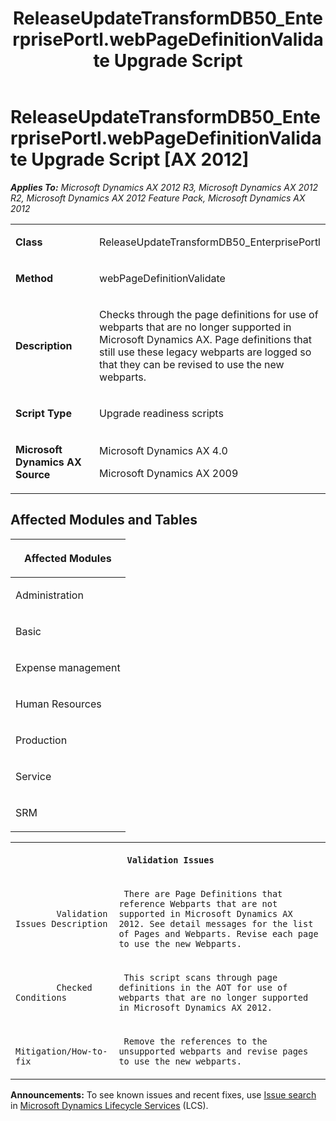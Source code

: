 ﻿---
title: ReleaseUpdateTransformDB50_EnterprisePortl.webPageDefinitionValidate Upgrade Script
TOCTitle: ReleaseUpdateTransformDB50_EnterprisePortl.webPageDefinitionValidate Upgrade Script
ms:assetid: c039c0be-ba76-14a6-f60f-5e095dabb2a3
ms:mtpsurl: https://msdn.microsoft.com/en-us/library/JJ686759(v=AX.60)
ms:contentKeyID: 49710957
ms.date: 05/18/2015
mtps_version: v=AX.60
---

# ReleaseUpdateTransformDB50\_EnterprisePortl.webPageDefinitionValidate Upgrade Script [AX 2012]


_**Applies To:** Microsoft Dynamics AX 2012 R3, Microsoft Dynamics AX 2012 R2, Microsoft Dynamics AX 2012 Feature Pack, Microsoft Dynamics AX 2012_

<table>
<colgroup>
<col style="width: 50%" />
<col style="width: 50%" />
</colgroup>
<tbody>
<tr class="odd">
<td><p><strong>Class</strong></p></td>
<td><p>ReleaseUpdateTransformDB50_EnterprisePortl</p></td>
</tr>
<tr class="even">
<td><p><strong>Method</strong></p></td>
<td><p>webPageDefinitionValidate</p></td>
</tr>
<tr class="odd">
<td><p><strong>Description</strong></p></td>
<td><p>Checks through the page definitions for use of webparts that are no longer supported in Microsoft Dynamics AX. Page definitions that still use these legacy webparts are logged so that they can be revised to use the new webparts.</p></td>
</tr>
<tr class="even">
<td><p><strong>Script Type</strong></p></td>
<td><p>Upgrade readiness scripts</p></td>
</tr>
<tr class="odd">
<td><p><strong>Microsoft Dynamics AX Source</strong></p></td>
<td><p>Microsoft Dynamics AX 4.0</p>
<p>Microsoft Dynamics AX 2009</p></td>
</tr>
</tbody>
</table>


## Affected Modules and Tables

<table>
<colgroup>
<col style="width: 100%" />
</colgroup>
<thead>
<tr class="header">
<th><p>Affected Modules</p></th>
</tr>
</thead>
<tbody>
<tr class="odd">
<td><p>Administration</p></td>
</tr>
<tr class="even">
<td><p>Basic</p></td>
</tr>
<tr class="odd">
<td><p>Expense management</p></td>
</tr>
<tr class="even">
<td><p>Human Resources</p></td>
</tr>
<tr class="odd">
<td><p>Production</p></td>
</tr>
<tr class="even">
<td><p>Service</p></td>
</tr>
<tr class="odd">
<td><p>SRM</p></td>
</tr>
</tbody>
</table>


<table xmlns="http://www.w3.org/1999/xhtml">
              <tr><th colspan="2">
		
   <p>
   
	 Validation Issues
  </p>
  </th></tr>
              <tr><td>
		
   <p>
   
	 
            Validation Issues Description
          
  </p>
  </td><td>
		
   <p>
   
	 There are Page Definitions that reference Webparts that are not supported in Microsoft Dynamics AX 2012. See detail messages for the list of Pages and Webparts. Revise each page to use the new Webparts.
  </p>
  </td></tr>
              <tr><td>
		
   <p>
   
	 
            Checked Conditions
          
  </p>
  </td><td>
		
   <p>
   
	 This script scans through page definitions in the AOT for use of webparts that are no longer supported in Microsoft Dynamics AX 2012.
  </p>
  </td></tr>
              <tr><td>
		
   <p>
   
	 
            Mitigation/How-to-fix
          
  </p>
  </td><td>
		
   <p>
   
	 Remove the references to the unsupported webparts and revise pages to use the new webparts.
  </p>
  </td></tr>
            </table>

  
**Announcements:** To see known issues and recent fixes, use [Issue search](http://go.microsoft.com/fwlink/?linkid=389258) in [Microsoft Dynamics Lifecycle Services](http://go.microsoft.com/fwlink/?linkid=306505) (LCS).

